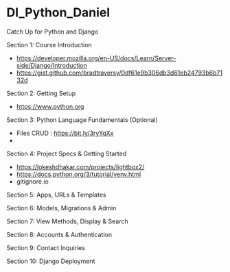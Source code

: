 # DI_Python_Daniel

Catch Up for Python and Django

Section 1: Course Introduction

- https://developer.mozilla.org/en-US/docs/Learn/Server-side/Django/Introduction
- https://gist.github.com/bradtraversy/0df61e9b306db3d61eb24793b6b7132d

Section 2: Getting Setup

- https://www.python.org

Section 3: Python Language Fundamentals (Optional)

- Files CRUD : https://bit.ly/3ryYqXx
-

Section 4: Project Specs & Getting Started

- https://lokeshdhakar.com/projects/lightbox2/
- https://docs.python.org/3/tutorial/venv.html
- gitignore.io

Section 5: Apps, URLs & Templates

Section 6: Models, Migrations & Admin

Section 7: View Methods, Display & Search

Section 8: Accounts & Authentication

Section 9: Contact Inquiries

Section 10: Django Deployment
